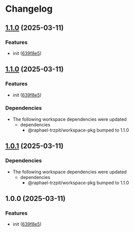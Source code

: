 # Changelog

## [1.1.0](https://github.com/raphael-trzpit/release-mono-repo/compare/dependant-pkg@v1.0.1...dependant-pkg@v1.1.0) (2025-03-11)


### Features

* init ([639f8e5](https://github.com/raphael-trzpit/release-mono-repo/commit/639f8e5ff967ebf42bed63a2ba73279a957b1ded))

## [1.1.0](https://github.com/raphael-trzpit/release-mono-repo/compare/dependant-pkg-v1.0.1...dependant-pkg-v1.1.0) (2025-03-11)


### Features

* init ([639f8e5](https://github.com/raphael-trzpit/release-mono-repo/commit/639f8e5ff967ebf42bed63a2ba73279a957b1ded))


### Dependencies

* The following workspace dependencies were updated
  * dependencies
    * @raphael-trzpit/workspace-pkg bumped to 1.1.0

## [1.0.1](https://github.com/raphael-trzpit/release-mono-repo/compare/dependant-pkg-v1.0.0...dependant-pkg-v1.0.1) (2025-03-11)


### Dependencies

* The following workspace dependencies were updated
  * dependencies
    * @raphael-trzpit/workspace-pkg bumped to 1.1.0

## 1.0.0 (2025-03-11)


### Features

* init ([639f8e5](https://github.com/raphael-trzpit/release-mono-repo/commit/639f8e5ff967ebf42bed63a2ba73279a957b1ded))
